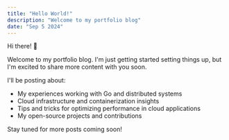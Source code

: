 ```yaml
---
title: "Hello World!"
description: "Welcome to my portfolio blog"
date: "Sep 5 2024"
---
```


Hi there! 👋

Welcome to my portfolio blog. I'm just getting started setting things up, but I'm excited to share more content with you soon.

I'll be posting about:
- My experiences working with Go and distributed systems
- Cloud infrastructure and containerization insights
- Tips and tricks for optimizing performance in cloud applications
- My open-source projects and contributions

Stay tuned for more posts coming soon!
